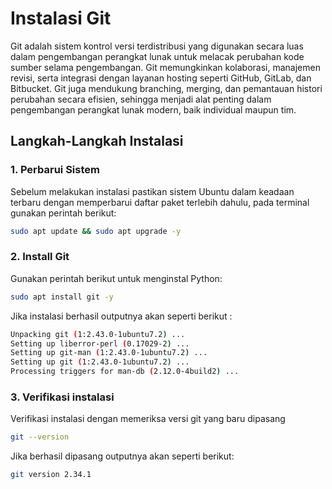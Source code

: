 # Instalasi Git
Git adalah sistem kontrol versi terdistribusi yang digunakan secara luas dalam pengembangan perangkat lunak untuk melacak perubahan kode sumber selama pengembangan. Git memungkinkan kolaborasi, manajemen revisi, serta integrasi dengan layanan hosting seperti GitHub, GitLab, dan Bitbucket. Git juga mendukung branching, merging, dan pemantauan histori perubahan secara efisien, sehingga menjadi alat penting dalam pengembangan perangkat lunak modern, baik individual maupun tim.
## Langkah-Langkah Instalasi
### 1. Perbarui Sistem
Sebelum melakukan instalasi pastikan sistem Ubuntu dalam keadaan terbaru dengan memperbarui daftar paket terlebih dahulu, pada terminal gunakan perintah berikut:
```bash
sudo apt update && sudo apt upgrade -y
```
### 2. Install Git
Gunakan perintah berikut untuk menginstal Python:
```bash
sudo apt install git -y
```
Jika instalasi berhasil outputnya akan seperti berikut :
```bash
Unpacking git (1:2.43.0-1ubuntu7.2) ...
Setting up liberror-perl (0.17029-2) ...
Setting up git-man (1:2.43.0-1ubuntu7.2) ...
Setting up git (1:2.43.0-1ubuntu7.2) ...
Processing triggers for man-db (2.12.0-4build2) ...
```
### 3. Verifikasi instalasi
Verifikasi instalasi dengan memeriksa versi git yang baru dipasang
```bash
git --version
```
Jika berhasil dipasang outputnya akan seperti berikut:
```bash
git version 2.34.1
```